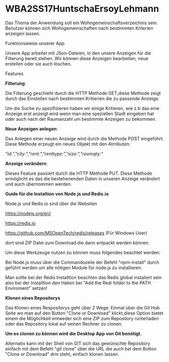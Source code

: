 # WBA2SS17HuntschaErsoyLehmann

Das Thema der Anwendung soll ein Wohngemeinschaftsverzeichnis sein. Benutzer können sich Wohngemeinschaften nach bestimmten Kriterien anzeigen lassen. 

Funktionsweise unserer App

Unsere App arbeitet mit JSon-Dateien, in den unsere Anzeigen für die Filterung bereit stehen. Wir können diese Anzeigen bearbeiten, neue erstellen oder sie auch löschen. 

Features 

**Filterung**:

Die Filterung geschieht durch die HTTP Methode GET,diese Methode zeigt durch das Einstellen nach bestimmten Kritierien die zu passende Anzeige.

Um die Suche zu spezifizieren haben wir einige Kritieren, wie z.b das eine Anzeige erst anzeigt wird wenn man eine speziellen Stadt eingeben hat oder auch nach der Raumanzahl um bestimmte Anzeigen zu bekommen.

**Neue Anzeigen anlegen**:

Das Anlegen einer neuen  Anzeige wird durch die Methode POST eingeführt. Diese Methode erzeugt ein neues Objekt mit den Atrributen: 

*"id:","city:","rent:","renttype:","size:","roomqty:"*

**Anzeige verändern**:

Dieses Feature passiert durch die HTTP Methode PUT. Diese Methode ermöglicht es das die bestehenenden Daten in unseren Anzeige verändert und auch übernommen werden. 


**Guide für die Instaltion von Node.js und Redis.io**

Node.js und Redis.io sind über die Websiten 

https://nodejs.org/en/ 

https://redis.io 

https://github.com/MSOpenTech/redis/releases (Für Windows User)

dort sind ZIP Datei zum Download die dann entpackt werden können.

Um diese Werkzeuge nutzen zu können muss folgendes beachtet werden: 

Bei Node.js muss über die Commandozeile der Befehl "npm-install" durch geführt werden um alle nötigen Module für node.js zu installieren. 

Man sollte bei der Redis Installtion beachten das Redis global instaliert sein also bei der Installtion den Haken bei "Add the Redi folder to the PATH Enviroment" setzen!


**Klonen eines Repositorys**

Das Klonen eines Respositorys geht über 2 Wege: 
Einmal über die Git Hub Seite wo man auf den Button "Clone or Download" klickt,diese Option bietet einem die Möglichkeit entweder sich eine ZIP zum Repository runterladen oder das Repository lokal auf seinen Rechner zu clonen.

**Um es clonen zu können wird die Desktop App von Git benötigt.**

Alternativ kann mit der Shell von GIT sich das gewünschte Repository einfach mit dem Befehl "git clone" über die URL die auch bei dem Button "Clone or Download" drin steht, einfach klonen lassen.  





